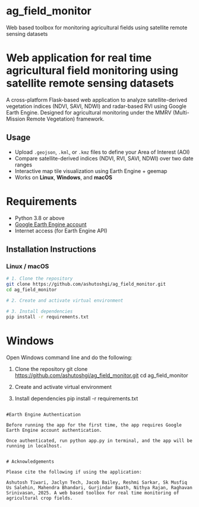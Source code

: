 # ag_field_monitor
Web based toolbox for monitoring agricultural fields using satellite remote sensing datasets
# Web application for real time agricultural field monitoring using satellite remote sensing datasets

A cross-platform Flask-based web application to analyze satellite-derived vegetation indices (NDVI, SAVI, NDWI) and radar-based RVI using Google Earth Engine. Designed for agricultural monitoring under the MMRV (Multi-Mission Remote Vegetation) framework.

## Usage

- Upload `.geojson`, `.kml`, or `.kmz` files to define your Area of Interest (AOI)
- Compare satellite-derived indices (NDVI, RVI, SAVI, NDWI) over two date ranges
- Interactive map tile visualization using Earth Engine + geemap
- Works on **Linux**, **Windows**, and **macOS**

# Requirements

- Python 3.8 or above
- [Google Earth Engine account](https://signup.earthengine.google.com/)
- Internet access (for Earth Engine API)

## Installation Instructions

### Linux / macOS

```bash
# 1. Clone the repository
git clone https://github.com/ashutoshgi/ag_field_monitor.git
cd ag_field_monitor

# 2. Create and activate virtual environment

# 3. Install dependencies
pip install -r requirements.txt
```

# Windows

Open Windows command line and do the following:

1. Clone the repository
git clone https://github.com/ashutoshgi/ag_field_monitor.git
cd ag_field_monitor

2. Create and activate virtual environment


3. Install dependencies
pip install -r requirements.txt
```

#Earth Engine Authentication

Before running the app for the first time, the app requires Google Earth Engine account authentication. 

Once authenticated, run python app.py in terminal, and the app will be running in localhost.


# Acknowledgements

Please cite the following if using the application:

Ashutosh Tiwari, Jaclyn Tech, Jacob Bailey, Reshmi Sarkar, Sk Musfiq Us Salehin, Mahendra Bhandari, Gurjindar Baath, Nithya Rajan, Raghavan Srinivasan, 2025. A web based toolbox for real time monitoring of agricultural crop fields. 

